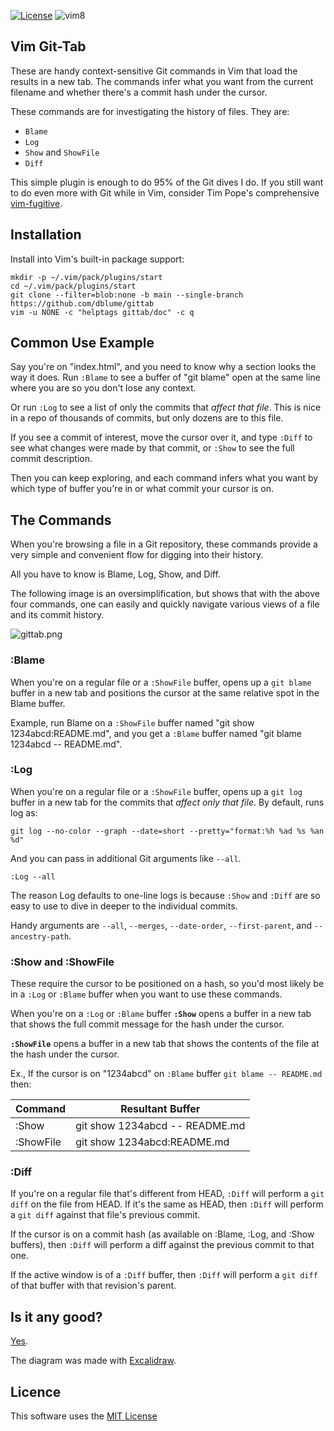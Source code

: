 [![License](https://img.shields.io/badge/license-MIT-blue.svg)](https://raw.githubusercontent.com/dblume/gittab/main/LICENSE)
![vim8](https://img.shields.io/badge/vim-8.x-green.svg)

## Vim Git-Tab

These are handy context-sensitive Git commands in Vim that load the results in
a new tab. The commands infer what you want from the current filename and
whether there's a commit hash under the cursor.

These commands are for investigating the history of files. They are:

* `Blame`
* `Log`
* `Show` and `ShowFile`
* `Diff`

This simple plugin is enough to do 95% of the Git dives I do. If you still want
to do even more with Git while in Vim, consider Tim Pope's comprehensive
[vim-fugitive](https://github.com/tpope/vim-fugitive).

## Installation

Install into Vim's built-in package support:

    mkdir -p ~/.vim/pack/plugins/start
    cd ~/.vim/pack/plugins/start
    git clone --filter=blob:none -b main --single-branch https://github.com/dblume/gittab
    vim -u NONE -c "helptags gittab/doc" -c q


## Common Use Example

Say you're on "index.html", and you need to know why a section looks the way
it does. Run `:Blame` to see a buffer of "git blame" open at the same line
where you are so you don't lose any context.

Or run `:Log` to see a list of only the commits that _affect that file_. This
is nice in a repo of thousands of commits, but only dozens are to this file.

If you see a commit of interest, move the cursor over it, and type  `:Diff` to
see what changes were made by that commit, or `:Show` to see the full commit
description.

Then you can keep exploring, and each command infers what you want by which
type of buffer you're in or what commit your cursor is on.


## The Commands

When you're browsing a file in a Git repository, these commands provide a very
simple and convenient flow for digging into their history.

All you have to know is Blame, Log, Show, and Diff.

The following image is an oversimplification, but shows that with the above
four commands, one can easily and quickly navigate various views of a file and
its commit history.

![gittab.png](https://dblume.github.io/images/gittab.png)

### :Blame

When you're on a regular file or a `:ShowFile` buffer, opens up a `git blame` 
buffer in a new tab and positions the cursor at the same relative spot in the
Blame buffer.

Example, run Blame on a `:ShowFile` buffer named "git show 1234abcd:README.md",
and you get a `:Blame` buffer named "git blame 1234abcd -- README.md".

### :Log

When you're on a regular file or a `:ShowFile` buffer, opens up a `git log`
buffer in a new tab for the commits that _affect only that file_. By default,
runs log as:

    git log --no-color --graph --date=short --pretty="format:%h %ad %s %an %d"

And you can pass in additional Git arguments like `--all`.

    :Log --all

The reason Log defaults to one-line logs is because `:Show` and `:Diff` are so
easy to use to dive in deeper to the individual commits.

Handy arguments are `--all`, `--merges`, `--date-order`, `--first-parent`, and
`--ancestry-path`.

### :Show and :ShowFile

These require the cursor to be positioned on a hash, so you'd most likely be
in a `:Log` or `:Blame` buffer when you want to use these commands.

When you're on a `:Log` or `:Blame` buffer  **`:Show`** opens a buffer in a
new tab that shows the full commit message for the hash under the cursor.

**`:ShowFile`** opens a buffer in a new tab that shows the contents of the file
at the hash under the cursor.

Ex., If the cursor is on "1234abcd" on `:Blame` buffer `git blame -- README.md`
then:

| Command   | Resultant Buffer |
| ---       | ---              |
| :Show     | git show 1234abcd -- README.md |
| :ShowFile | git show 1234abcd:README.md |

### :Diff

If you're on a regular file that's different from HEAD, `:Diff` will perform a
`git diff` on the file from HEAD. If it's the same as HEAD, then `:Diff` will
perform a `git diff` against that file's previous commit.

If the cursor is on a commit hash (as available on :Blame, :Log, and :Show 
buffers), then `:Diff` will perform a diff against the previous commit to that
one.

If the active window is of a `:Diff` buffer, then `:Diff` will perform a
`git diff` of that buffer with that revision's parent.

## Is it any good?

[Yes](https://news.ycombinator.com/item?id=3067434).

The diagram was made with [Excalidraw](https://excalidraw.com/).

## Licence

This software uses the [MIT License](https://raw.githubusercontent.com/dblume/gittab/main/LICENSE)
